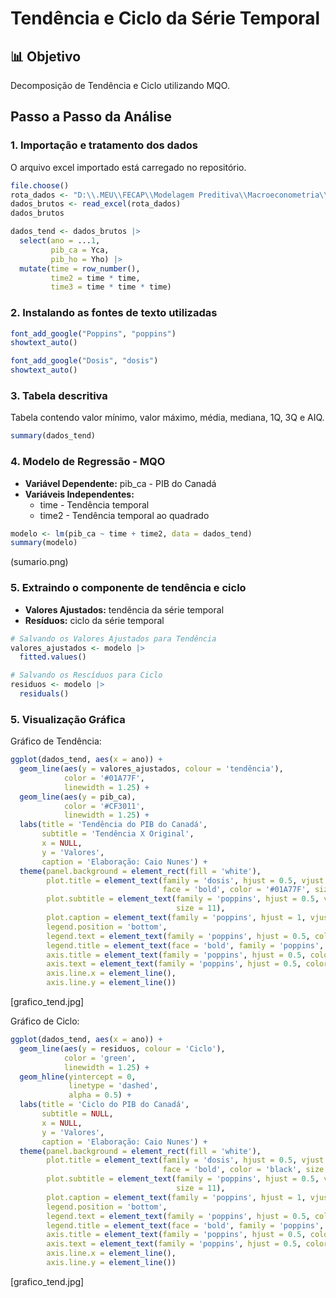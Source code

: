 # Tendência e Ciclo da Série Temporal

## 📊 Objetivo
Decomposição de Tendência e Ciclo utilizando MQO.


## Passo a Passo da Análise

### 1. Importação e tratamento dos dados
O arquivo excel importado está carregado no repositório.
```r
file.choose()
rota_dados <- "D:\\.MEU\\FECAP\\Modelagem Preditiva\\Macroeconometria\\Exemplos\\Atividade 2 - Ciclo\\Base\\Macroeconometria - Ciclo.xls"
dados_brutos <- read_excel(rota_dados)
dados_brutos

dados_tend <- dados_brutos |> 
  select(ano = ...1,
         pib_ca = Yca,
         pib_ho = Yho) |> 
  mutate(time = row_number(),
         time2 = time * time,
         time3 = time * time * time)
```

### 2. Instalando as fontes de texto utilizadas
```r
font_add_google("Poppins", "poppins")
showtext_auto()

font_add_google("Dosis", "dosis")
showtext_auto()
```

### 3. Tabela descritiva
Tabela contendo valor mínimo, valor máximo, média, mediana, 1Q, 3Q e AIQ.
```r
summary(dados_tend)
```

### 4. Modelo de Regressão - MQO
- **Variável Dependente:** pib_ca - PIB do Canadá
- **Variáveis Independentes:** 
  - time - Tendência temporal
  - time2 - Tendência temporal ao quadrado
```r
modelo <- lm(pib_ca ~ time + time2, data = dados_tend)
summary(modelo)
```
(sumario.png)

### 5. Extraindo o componente de tendência e ciclo
- **Valores Ajustados:** tendência da série temporal
- **Resíduos:** ciclo da série temporal
```r
# Salvando os Valores Ajustados para Tendência
valores_ajustados <- modelo |>
  fitted.values()

# Salvando os Rescíduos para Ciclo
residuos <- modelo |> 
  residuals()
```

### 5. Visualização Gráfica
Gráfico de Tendência:
```r
ggplot(dados_tend, aes(x = ano)) +
  geom_line(aes(y = valores_ajustados, colour = 'tendência'), 
            color = '#01A77F',
            linewidth = 1.25) +
  geom_line(aes(y = pib_ca), 
            color = '#CF3011',
            linewidth = 1.25) +
  labs(title = 'Tendência do PIB do Canadá',
       subtitle = 'Tendência X Original',
       x = NULL,
       y = 'Valores',
       caption = 'Elaboração: Caio Nunes') + 
  theme(panel.background = element_rect(fill = 'white'),
        plot.title = element_text(family = 'dosis', hjust = 0.5, vjust = -1,
                                  face = 'bold', color = '#01A77F', size = 19),
        plot.subtitle = element_text(family = 'poppins', hjust = 0.5, vjust = -1, 
                                     size = 11),
        plot.caption = element_text(family = 'poppins', hjust = 1, vjust = 1, color = 'black', size = 9),
        legend.position = 'bottom',
        legend.text = element_text(family = 'poppins', hjust = 0.5, color = 'black', size = 9),
        legend.title = element_text(face = 'bold', family = 'poppins', hjust = 0.5, color = 'black', size = 9),
        axis.title = element_text(family = 'poppins', hjust = 0.5, color = 'black', size = 9),
        axis.text = element_text(family = 'poppins', hjust = 0.5, color = 'black', size = 9),
        axis.line.x = element_line(),
        axis.line.y = element_line())
```
[grafico_tend.jpg]


Gráfico de Ciclo:
```r
ggplot(dados_tend, aes(x = ano)) +
  geom_line(aes(y = residuos, colour = 'Ciclo'), 
            color = 'green',
            linewidth = 1.25) +
  geom_hline(yintercept = 0,
             linetype = 'dashed',
             alpha = 0.5) +
  labs(title = 'Ciclo do PIB do Canadá',
       subtitle = NULL,
       x = NULL,
       y = 'Valores',
       caption = 'Elaboração: Caio Nunes') + 
  theme(panel.background = element_rect(fill = 'white'),
        plot.title = element_text(family = 'dosis', hjust = 0.5, vjust = -1,
                                  face = 'bold', color = 'black', size = 19),
        plot.subtitle = element_text(family = 'poppins', hjust = 0.5, vjust = -1, 
                                     size = 11),
        plot.caption = element_text(family = 'poppins', hjust = 1, vjust = 1, color = 'black', size = 9),
        legend.position = 'bottom',
        legend.text = element_text(family = 'poppins', hjust = 0.5, color = 'black', size = 9),
        legend.title = element_text(face = 'bold', family = 'poppins', hjust = 0.5, color = 'black', size = 9),
        axis.title = element_text(family = 'poppins', hjust = 0.5, color = 'black', size = 9),
        axis.text = element_text(family = 'poppins', hjust = 0.5, color = 'black', size = 9),
        axis.line.x = element_line(),
        axis.line.y = element_line())
```
[grafico_tend.jpg]
